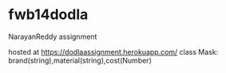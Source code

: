# fwb14dodla
NarayanReddy assignment 

hosted at https://dodlaassignment.herokuapp.com/
class Mask: brand(string),material(string),cost(Number)
